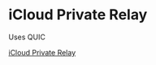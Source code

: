 # iCloud Private Relay

Uses QUIC

[iCloud Private Relay](https://blog.cloudflare.com/icloud-private-relay/)
